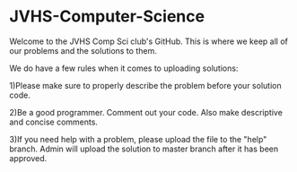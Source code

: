 # JVHS-Computer-Science
Welcome to the JVHS Comp Sci club's GitHub. This is where we keep all of our problems and the solutions to them.

We do have a few rules when it comes to uploading solutions: 

  1)Please make sure to properly describe the problem before your solution code. 
  
  2)Be a good programmer. Comment out your code. Also make descriptive and concise comments. 
  
  3)If you need help with a problem, please upload the file to the "help" branch. Admin will upload the solution to master branch after it     has been approved.
